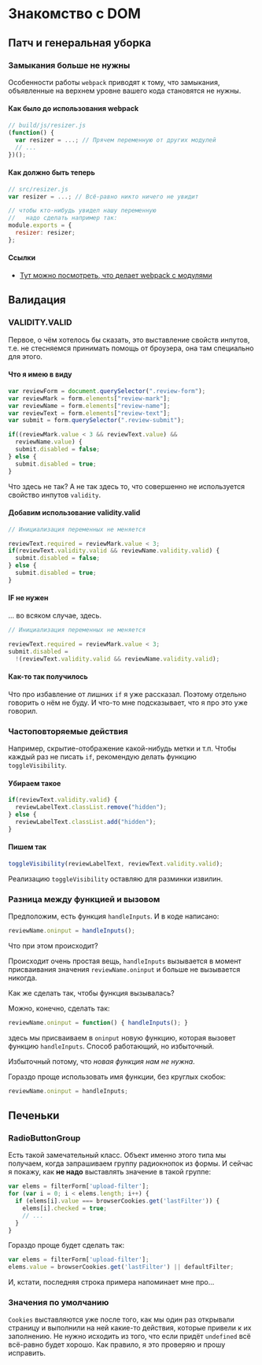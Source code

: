 # Знакомство с DOM

## Патч и генеральная уборка

### Замыкания больше не нужны

Особенности работы `webpack` приводят к тому, что замыкания, объявленные на верхнем уровне вашего кода становятся не нужны.

#### Как было до использования webpack

``` javascript
// build/js/resizer.js
(function() {
  var resizer = ...; // Прячем переменную от других модулей
  // ...
})();
```

#### Как должно быть теперь

``` javascript
// src/resizer.js
var resizer = ...; // Всё-равно никто ничего не увидит

// чтобы кто-нибудь увидел нашу переменную 
//   надо сделать например так:
module.exports = {
  resizer: resizer;
};
```

#### Ссылки

* [Тут можно посмотреть, что делает webpack c модулями](http://learn.javascript.ru/screencast/webpack)

## Валидация

### VALIDITY.VALID

Первое, о чём хотелось бы сказать, это выставление свойств инпутов, т.е. не стесняемся принимать помощь от броузера, она там специально для этого.

#### Что я имею в виду

``` javascript
var reviewForm = document.querySelector(".review-form");
var reviewMark = form.elements["review-mark"];
var reviewName = form.elements["review-name"];
var reviewText = form.elements["review-text"];
var submit = form.querySelector(".review-submit");

if((reviewMark.value < 3 && reviewText.value) && 
  reviewName.value) {
  submit.disabled = false;
} else {
  submit.disabled = true;
}
```

Что здесь не так? А не так здесь то, что совершенно не используется свойство инпутов `validity`.

#### Добавим использование validity.valid

``` javascript
// Инициализация переменных не меняется

reviewText.required = reviewMark.value < 3;
if(reviewText.validity.valid && reviewName.validity.valid) {
  submit.disabled = false;
} else {
  submit.disabled = true;
}
```

#### IF не нужен

... во всяком случае, здесь.

``` javascript
// Инициализация переменных не меняется

reviewText.required = reviewMark.value < 3;
submit.disabled = 
  !(reviewText.validity.valid && reviewName.validity.valid);
```

#### Как-то так получилось

Что про избавление от лишних `if` я уже рассказал. Поэтому отдельно говорить о нём не буду. И что-то мне подсказывает, что я про это уже говорил.

### Частоповторяемые действия

Например, скрытие-отображение какой-нибудь метки и т.п. Чтобы каждый раз не писать `if`, рекомендую делать функцию `toggleVisibility`.

#### Убираем такое

``` javascript
if(reviewText.validity.valid) {
  reviewLabelText.classList.remove("hidden");
} else {
  reviewLabelText.classList.add("hidden");
}
```

#### Пишем так

``` javascript
toggleVisibility(reviewLabelText, reviewText.validity.valid);
```

Реализацию `toggleVisibility` оставляю для разминки извилин.

### Разница между функцией и вызовом

Предположим, есть функция `handleInputs`. И в коде написано:

``` javascript
reviewName.oninput = handleInputs();
```

Что при этом происходит?

Происходит очень простая вещь, `handleInputs` вызывается в момент присваивания значения `reviewName.oninput` и больше не вызывается никогда.

Как же сделать так, чтобы функция вызывалась?

Можно, конечно, сделать так:

``` javascript
reviewName.oninput = function() { handleInputs(); }
```

здесь мы присваиваем в `oninput` новую функцию, которая вызовет функцию `handleInputs`. Способ работающий, но избыточный.

Избыточный потому, что *новая функция нам не нужна*.

Гораздо проще использовать имя функции, без круглых скобок:

``` javascript
reviewName.oninput = handleInputs;
```

## Печеньки

### RadioButtonGroup

Есть такой замечательный класс. Объект именно этого типа мы получаем, когда запрашиваем группу радиокнопок из формы. И сейчас я покажу, как **не надо** выставлять значение в такой группе:

``` javascript
var elems = filterForm['upload-filter'];
for (var i = 0; i < elems.length; i++) {
  if (elems[i].value === browserCookies.get('lastFilter')) {
    elems[i].checked = true;
    // ...
  }
}
```

Гораздо проще будет сделать так:

``` javascript
var elems = filterForm['upload-filter'];
elems.value = browserCookies.get('lastFilter') || defaultFilter;
```

И, кстати, последняя строка примера напоминает мне про...

### Значения по умолчанию

`Cookies` выставляются уже после того, как мы один раз открывали страницу и выполнили на ней какие-то действия, которые привели к их заполнению. Не нужно исходить из того, что если придёт `undefined` всё всё-равно будет хорошо. Как правило, я это проверяю и прошу исправить.
